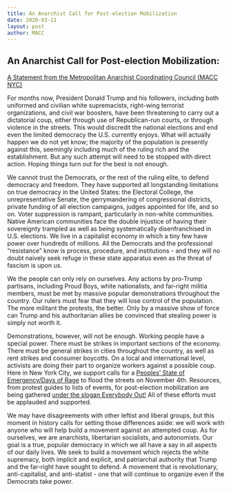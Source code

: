 ```yaml
---
title: An Anarchist Call for Post-election Mobilization
date: 2020-03-11
layout: post
author: MACC
---
```


## **An Anarchist Call for Post-election Mobilization:** 
<a href= "https://twitter.com/macc_nyc/status/1323661176732004356/photo/1"> A Statement from the Metropolitan Anarchist Coordinating Council (MACC NYC)</a>


For months now, President Donald Trump and his followers, including both uniformed and civilian white supremacists, right-wing terrorist organizations, and civil war boosters, have been threatening to carry out a dictatorial coup, either through use of Republican-run courts, or through violence in the streets. This would discredit the national elections and end even the limited democracy the U.S. currently enjoys. What will actually happen we do not yet know; the majority of the population is presently against this, seemingly including much of the ruling rich and the establishment. But any such attempt will need to be stopped with direct action. Hoping things turn out for the best is not enough.

We cannot trust the Democrats, or the rest of the ruling elite, to defend democracy and freedom. They have supported all longstanding limitations on true democracy in the United States: the Electoral College, the unrepresentative Senate, the gerrymandering of congressional districts, private funding of all election campaigns, judges appointed for life, and so on. Voter suppression is rampant, particularly in non-white communities. Native American communities face the double injustice of having their sovereignty trampled as well as being systematically disenfranchised in U.S. elections. We live in a capitalist economy in which a tiny few have power over hundreds of millions. All the Democrats and the professional “resistance” know is process, procedure, and institutions - and they will no doubt naively seek refuge in these state apparatus even as the threat of fascism is upon us.

We the people can only rely on ourselves. Any actions by pro-Trump partisans, including Proud Boys, white nationalists, and far-right militia members, must be met by massive popular demonstrations throughout the country. Our rulers must fear that they will lose control of the population. The more militant the protests, the better. Only by a massive show of force can Trump and his authoritarian allies be convinced that stealing power is simply not worth it.

Demonstrations, however, will not be enough. Working people have a special power. There must be strikes in important sections of the economy. There must be general strikes in cities throughout the country, as well as rent strikes and consumer boycotts. On a local and international level, activists are doing their part to organize workers against a possible coup. Here in New York City, we support calls for a <a href= "https://itsgoingdown.org/from-nyc-to-the-world-a-call-for-a-peoples-state-of-emergency/">Peoples’ State of Emergency/Days of Rage</a> to flood the streets on November 4th. Resources, from protest guides to lists of events, for post-election mobilization are being gathered <a href= "https://itsgoingdown.org/everybody-out-resources-for-a-season-of-post-election-unrest/">under the slogan Everybody Out!</a> All of these efforts must be applauded and supported.

We may have disagreements with other leftist and liberal groups, but this moment in history calls for setting those differences aside: we will work with anyone who will help build a movement against an attempted coup. As for ourselves, we are anarchists, libertarian socialists, and autonomists. Our goal is a true, popular democracy in which we all have a say in all aspects of our daily lives. We seek to build a movement which rejects the white supremacy, both implicit and explicit, and patriarchal authority that Trump and the far-right have sought to defend. A movement that is revolutionary, anti-capitalist, and anti-statist - one that will continue to organize even if the Democrats take power.
